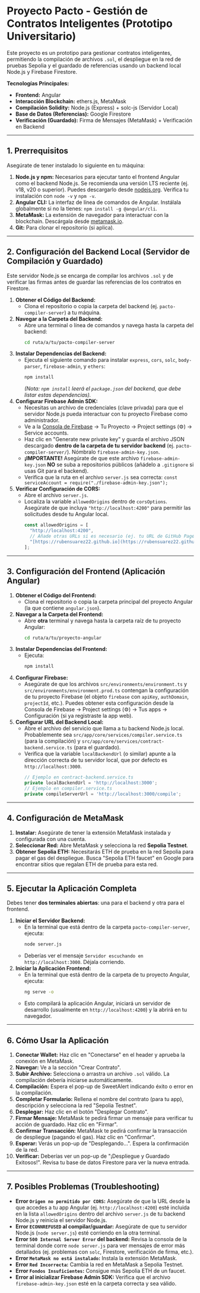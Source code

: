 # Proyecto Pacto - Gestión de Contratos Inteligentes (Prototipo Universitario)

Este proyecto es un prototipo para gestionar contratos inteligentes, permitiendo la compilación de archivos `.sol`, el despliegue en la red de pruebas Sepolia y el guardado de referencias usando un backend local Node.js y Firebase Firestore.

**Tecnologías Principales:**

* **Frontend:** Angular
* **Interacción Blockchain:** ethers.js, MetaMask
* **Compilación Solidity:** Node.js (Express) + solc-js (Servidor Local)
* **Base de Datos (Referencias):** Google Firestore
* **Verificación (Guardado):** Firma de Mensajes (MetaMask) + Verificación en Backend

---

## 1. Prerrequisitos

Asegúrate de tener instalado lo siguiente en tu máquina:

1.  **Node.js y npm:** Necesarios para ejecutar tanto el frontend Angular como el backend Node.js. Se recomienda una versión LTS reciente (ej. v18, v20 o superior). Puedes descargarlo desde [nodejs.org](https://nodejs.org/). Verifica tu instalación con `node -v` y `npm -v`.
2.  **Angular CLI:** La interfaz de línea de comandos de Angular. Instálala globalmente si no la tienes: `npm install -g @angular/cli`.
3.  **MetaMask:** La extensión de navegador para interactuar con la blockchain. Descárgala desde [metamask.io](https://metamask.io/).
4.  **Git:** Para clonar el repositorio (si aplica).

---

## 2. Configuración del Backend Local (Servidor de Compilación y Guardado)

Este servidor Node.js se encarga de compilar los archivos `.sol` y de verificar las firmas antes de guardar las referencias de los contratos en Firestore.

1.  **Obtener el Código del Backend:**
    * Clona el repositorio o copia la carpeta del backend (ej. `pacto-compiler-server`) a tu máquina.
2.  **Navegar a la Carpeta del Backend:**
    * Abre una terminal o línea de comandos y navega hasta la carpeta del backend:
        ```bash
        cd ruta/a/tu/pacto-compiler-server
        ```
3.  **Instalar Dependencias del Backend:**
    * Ejecuta el siguiente comando para instalar `express`, `cors`, `solc`, `body-parser`, `firebase-admin`, y `ethers`:
        ```bash
        npm install
        ```
        *(Nota: `npm install` leerá el `package.json` del backend, que debe listar estas dependencias).*
4.  **Configurar Firebase Admin SDK:**
    * Necesitas un archivo de credenciales (clave privada) para que el servidor Node.js pueda interactuar con tu proyecto Firebase como administrador.
    * Ve a la [Consola de Firebase](https://console.firebase.google.com/) -> Tu Proyecto -> Project settings (⚙️) -> Service accounts.
    * Haz clic en "Generate new private key" y guarda el archivo JSON descargado **dentro de la carpeta de tu servidor backend** (ej. `pacto-compiler-server/`). Nómbralo `firebase-admin-key.json`.
    * **¡IMPORTANTE!** Asegúrate de que este archivo `firebase-admin-key.json` **NO** se suba a repositorios públicos (añádelo a `.gitignore` si usas Git para el backend).
    * Verifica que la ruta en el archivo `server.js` sea correcta: `const serviceAccount = require("./firebase-admin-key.json");`
5.  **Verificar Configuración de CORS:**
    * Abre el archivo `server.js`.
    * Localiza la variable `allowedOrigins` dentro de `corsOptions`. Asegúrate de que incluya `"http://localhost:4200"` para permitir las solicitudes desde tu Angular local.
        ```javascript
        const allowedOrigins = [
          "http://localhost:4200",
          // Añade otras URLs si es necesario (ej. tu URL de GitHub Pages)
          "[https://rubensuarez22.github.io](https://rubensuarez22.github.io)",
        ];
        ```

---

## 3. Configuración del Frontend (Aplicación Angular)

1.  **Obtener el Código del Frontend:**
    * Clona el repositorio o copia la carpeta principal del proyecto Angular (la que contiene `angular.json`).
2.  **Navegar a la Carpeta del Frontend:**
    * Abre **otra** terminal y navega hasta la carpeta raíz de tu proyecto Angular:
        ```bash
        cd ruta/a/tu/proyecto-angular
        ```
3.  **Instalar Dependencias del Frontend:**
    * Ejecuta:
        ```bash
        npm install
        ```
4.  **Configurar Firebase:**
    * Asegúrate de que los archivos `src/environments/environment.ts` y `src/environments/environment.prod.ts` contengan la configuración de tu proyecto Firebase (el objeto `firebase` con `apiKey`, `authDomain`, `projectId`, etc.). Puedes obtener esta configuración desde la Consola de Firebase -> Project settings (⚙️) -> Tus apps -> Configuración (si ya registraste la app web).
5.  **Configurar URL del Backend Local:**
    * Abre el archivo del servicio que llama a tu backend Node.js local. Probablemente sea `src/app/core/services/compiler.service.ts` (para la compilación) y `src/app/core/services/contract-backend.service.ts` (para el guardado).
    * Verifica que la variable `localBackendUrl` (o similar) apunte a la dirección correcta de tu servidor local, que por defecto es `http://localhost:3000`.
        ```typescript
        // Ejemplo en contract-backend.service.ts
        private localBackendUrl = 'http://localhost:3000';
        // Ejemplo en compiler.service.ts
        private compileServerUrl = 'http://localhost:3000/compile';
        ```

---

## 4. Configuración de MetaMask

1.  **Instalar:** Asegúrate de tener la extensión MetaMask instalada y configurada con una cuenta.
2.  **Seleccionar Red:** Abre MetaMask y selecciona la red **Sepolia Testnet**.
3.  **Obtener Sepolia ETH:** Necesitarás ETH de prueba en la red Sepolia para pagar el gas del despliegue. Busca "Sepolia ETH faucet" en Google para encontrar sitios que regalan ETH de prueba para esta red.

---

## 5. Ejecutar la Aplicación Completa

Debes tener **dos terminales abiertas**: una para el backend y otra para el frontend.

1.  **Iniciar el Servidor Backend:**
    * En la terminal que está dentro de la carpeta `pacto-compiler-server`, ejecuta:
        ```bash
        node server.js
        ```
    * Deberías ver el mensaje `Servidor escuchando en http://localhost:3000`. Déjala corriendo.
2.  **Iniciar la Aplicación Frontend:**
    * En la terminal que está dentro de la carpeta de tu proyecto Angular, ejecuta:
        ```bash
        ng serve -o
        ```
    * Esto compilará la aplicación Angular, iniciará un servidor de desarrollo (usualmente en `http://localhost:4200`) y la abrirá en tu navegador.

---

## 6. Cómo Usar la Aplicación

1.  **Conectar Wallet:** Haz clic en "Conectarse" en el header y aprueba la conexión en MetaMask.
2.  **Navegar:** Ve a la sección "Crear Contrato".
3.  **Subir Archivo:** Selecciona o arrastra un archivo `.sol` válido. La compilación debería iniciarse automáticamente.
4.  **Compilación:** Espera el pop-up de SweetAlert indicando éxito o error en la compilación.
5.  **Completar Formulario:** Rellena el nombre del contrato (para tu app), descripción y selecciona la red "Sepolia Testnet".
6.  **Desplegar:** Haz clic en el botón "Desplegar Contrato".
7.  **Firmar Mensaje:** MetaMask te pedirá firmar un mensaje para verificar tu acción de guardado. Haz clic en "Firmar".
8.  **Confirmar Transacción:** MetaMask te pedirá confirmar la transacción de despliegue (pagando el gas). Haz clic en "Confirmar".
9.  **Esperar:** Verás un pop-up de "Desplegando...". Espera la confirmación de la red.
10. **Verificar:** Deberías ver un pop-up de "¡Despliegue y Guardado Exitosos!". Revisa tu base de datos Firestore para ver la nueva entrada.

---

## 7. Posibles Problemas (Troubleshooting)

* **Error `Origen no permitido por CORS`:** Asegúrate de que la URL desde la que accedes a tu app Angular (ej. `http://localhost:4200`) esté incluida en la lista `allowedOrigins` dentro del archivo `server.js` de tu backend Node.js y reinicia el servidor Node.js.
* **Error `ECONNREFUSED` al compilar/guardar:** Asegúrate de que tu servidor Node.js (`node server.js`) esté corriendo en la otra terminal.
* **Error `500 Internal Server Error` del backend:** Revisa la consola de la terminal donde corre `node server.js` para ver mensajes de error más detallados (ej. problemas con `solc`, Firestore, verificación de firma, etc.).
* **Error `MetaMask no está instalado`:** Instala la extensión MetaMask.
* **Error `Red Incorrecta`:** Cambia la red en MetaMask a Sepolia Testnet.
* **Error `Fondos Insuficientes`:** Consigue más Sepolia ETH de un faucet.
* **Error al inicializar Firebase Admin SDK:** Verifica que el archivo `firebase-admin-key.json` esté en la carpeta correcta y sea válido.
